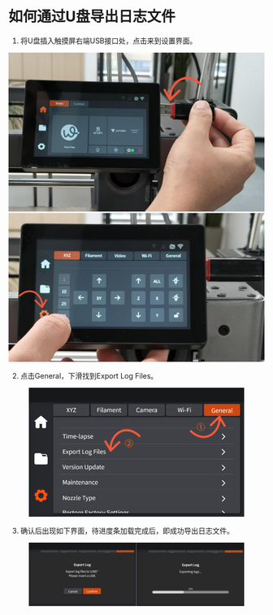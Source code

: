 # 如何通过U盘导出日志文件



1. 将U盘插入触摸屏右端USB接口处，点击来到设置界面。

![](<../../../.gitbook/assets/0 (18).png>) ![](<../../../.gitbook/assets/1 (20).png>)

2. 点击General，下滑找到Export Log Files。

<figure><img src="../../../.gitbook/assets/图片2.png" alt="" width="563"><figcaption></figcaption></figure>

3. 确认后出现如下界面，待进度条加载完成后，即成功导出日志文件。

<figure><img src="../../../.gitbook/assets/image (1) (1).png" alt=""><figcaption></figcaption></figure>
